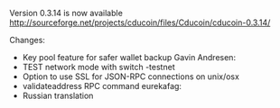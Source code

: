 Version 0.3.14 is now available
http://sourceforge.net/projects/cducoin/files/Cducoin/cducoin-0.3.14/

Changes:
* Key pool feature for safer wallet backup
Gavin Andresen:
* TEST network mode with switch -testnet
* Option to use SSL for JSON-RPC connections on unix/osx
* validateaddress RPC command
eurekafag:
* Russian translation

